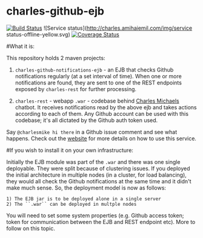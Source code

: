 # charles-github-ejb
[![Build Status](https://travis-ci.org/amihaiemil/charles-github-ejb.svg?branch=master)](https://travis-ci.org/amihaiemil/charles-github-ejb)
![Service status](http://charles.amihaiemil.com/img/service status-offline-yellow.svg)
<a href='https://coveralls.io/github/amihaiemil/charles-github-ejb?branch=master'><img src='https://coveralls.io/repos/github/amihaiemil/charles-github-ejb/badge.svg?branch=master' alt='Coverage Status' /></a>

#What it is: 

This repository holds 2 maven projects:

1) ``charles-github-notifications-ejb`` - an EJB that checks Github notifications regularly (at a set interval of time). When one or more notifications are found, they are sent
to one of the REST endpoints exposed by ``charles-rest`` for further processing.

2) ``charles-rest`` - webapp ``.war`` - codebase behind [Charles Michaels](https://www.github.com/charlesmike) chatbot. It receives notifications read by the above ejb and takes
actions according to each of them. Any Github account can be used with this codebase; it's all dictated by the Github auth token used.

Say ``@charlesmike hi there`` in a Github issue comment and see what happens. 
Check out the [website](http://charles.amihaiemil.com) for more details on how to use this service.


#If you wish to install it on your own infrastructure:

Initially the EJB module was part of the ``.war`` and there was one single deployable. They were split because of clustering issues.
If you deployed the initial architecture in multiple nodes (in a cluster, for load balancing), they would all check the Github notifications at the same time and 
it didn't make much sense. So, the deployment model is now as follows:

    1) The EJB jar is to be deployed alone in a single server
    2) The ``.war`` can be deployed in multple nodes

You will need to set some system properties (e.g. Github access token; token for communication between the EJB and REST endpoint etc).
More to follow on this topic.
